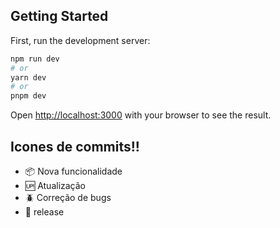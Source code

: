 ## Getting Started

First, run the development server:

```bash
npm run dev
# or
yarn dev
# or
pnpm dev
```

Open [http://localhost:3000](http://localhost:3000) with your browser to see the result.

## Icones de commits!!

- :package: Nova funcionalidade
- :up: Atualização
- :beetle: Correção de bugs
- :checkered_flag: release
